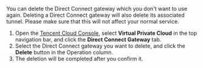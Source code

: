 You can delete the Direct Connect gateway which you don't want to use again. Deleting a Direct Connect gateway will also delete its associated tunnel. Please make sure that this will not affect your normal service.
1. Open the [Tencent Cloud Console](https://console.cloud.tencent.com/), select **Virtual Private Cloud** in the top navigation bar, and click the **Direct Connect Gateway** tab.
2. Select the Direct Connect gateway you want to delete, and click the **Delete** button in the Operation column.
3. The deletion will be completed after you confirm it.